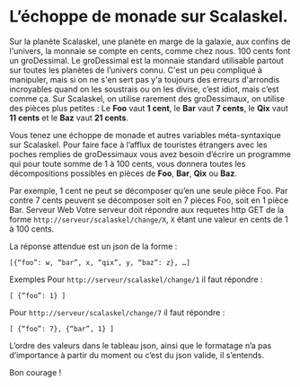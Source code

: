 L’échoppe de monade sur Scalaskel.
==============

Sur la planète Scalaskel, une planète en marge de la galaxie, aux confins de l'univers, la monnaie se compte en cents, comme chez nous. 100 cents font un groDessimal. Le groDessimal est la monnaie standard utilisable partout sur toutes les planètes de l’univers connu. C'est un peu compliqué à manipuler, mais si on ne s'en sert pas y'a toujours des erreurs d'arrondis incroyables quand on les soustrais ou on les divise, c’est idiot, mais c’est comme ça.  Sur Scalaskel, on utilise rarement des groDessimaux, on utilise des pièces plus petites : Le **Foo** vaut **1 cent**, le **Bar** vaut **7 cents**, le **Qix** vaut **11 cents** et le **Baz** vaut **21 cents**.

Vous tenez une échoppe de monade et autres variables méta-syntaxique sur Scalaskel. Pour faire face à l’afflux de touristes étrangers avec les poches remplies de groDessimaux vous avez besoin d’écrire un programme qui pour toute somme de 1 à 100 cents, vous donnera toutes les décompositions possibles en pièces de **Foo**, **Bar**, **Qix** ou **Baz**.

Par exemple, 1 cent ne peut se décomposer qu’en une seule pièce Foo.
Par contre 7 cents peuvent se décomposer soit en 7 pièces Foo, soit en 1 pièce Bar.
Serveur Web
Votre serveur doit répondre aux requetes http GET de la forme `http://serveur/scalaskel/change/X`, `X` étant une valeur en cents de 1 à 100 cents.

La réponse attendue est un json de la forme :

	[{“foo”: w, “bar”, x, “qix”, y, “baz”: z}, …]
	
Exemples
Pour `http://serveur/scalaskel/change/1` il faut répondre :

	[ {“foo”: 1} ]

Pour `http://serveur/scalaskel/change/7` il faut répondre :

	[ {“foo”: 7}, {“bar”, 1} ]


L’ordre des valeurs dans le tableau json, ainsi que le formatage n’a pas d’importance à partir du moment ou c’est du json valide, il s’entends.

Bon courage !

